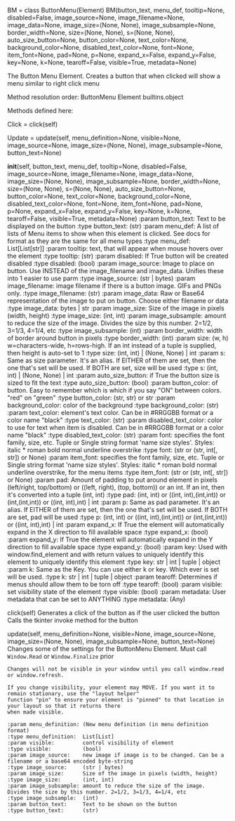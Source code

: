 
 
BM = class ButtonMenu(Element)
      BM(button_text, menu_def, tooltip=None, disabled=False, image_source=None, image_filename=None, image_data=None, image_size=(None, None), image_subsample=None, border_width=None, size=(None, None), s=(None, None), auto_size_button=None, button_color=None, text_color=None, background_color=None, disabled_text_color=None, font=None, item_font=None, pad=None, p=None, expand_x=False, expand_y=False, key=None, k=None, tearoff=False, visible=True, metadata=None)
 
The Button Menu Element.  Creates a button that when clicked will show a menu similar to right click menu
 
    

Method resolution order:
    ButtonMenu
    Element
    builtins.object

Methods defined here:

Click = click(self)

Update = update(self, menu_definition=None, visible=None, image_source=None, image_size=(None, None), image_subsample=None, button_text=None)

__init__(self, button_text, menu_def, tooltip=None, disabled=False, image_source=None, image_filename=None, image_data=None, image_size=(None, None), image_subsample=None, border_width=None, size=(None, None), s=(None, None), auto_size_button=None, button_color=None, text_color=None, background_color=None, disabled_text_color=None, font=None, item_font=None, pad=None, p=None, expand_x=False, expand_y=False, key=None, k=None, tearoff=False, visible=True, metadata=None)
    :param button_text:         Text to be displayed on the button
    :type button_text:          (str)
    :param menu_def:            A list of lists of Menu items to show when this element is clicked. See docs for format as they are the same for all menu types
    :type menu_def:             List[List[str]]
    :param tooltip:             text, that will appear when mouse hovers over the element
    :type tooltip:              (str)
    :param disabled:            If True button will be created disabled
    :type disabled:             (bool)
    :param image_source:        Image to place on button. Use INSTEAD of the image_filename and image_data. Unifies these into 1 easier to use parm
    :type image_source:         (str | bytes)
    :param image_filename:      image filename if there is a button image. GIFs and PNGs only.
    :type image_filename:       (str)
    :param image_data:          Raw or Base64 representation of the image to put on button. Choose either filename or data
    :type image_data:           bytes | str
    :param image_size:          Size of the image in pixels (width, height)
    :type image_size:           (int, int)
    :param image_subsample:     amount to reduce the size of the image. Divides the size by this number. 2=1/2, 3=1/3, 4=1/4, etc
    :type image_subsample:      (int)
    :param border_width:        width of border around button in pixels
    :type border_width:         (int)
    :param size:                (w, h) w=characters-wide, h=rows-high. If an int instead of a tuple is supplied, then height is auto-set to 1
    :type size:                 (int, int)  | (None, None) | int
    :param s:                   Same as size parameter.  It's an alias. If EITHER of them are set, then the one that's set will be used. If BOTH are set, size will be used
    :type s:                    (int, int)  | (None, None) | int
    :param auto_size_button:    if True the button size is sized to fit the text
    :type auto_size_button:     (bool)
    :param button_color:        of button. Easy to remember which is which if you say "ON" between colors. "red" on "green"
    :type button_color:         (str, str) or str
    :param background_color:    color of the background
    :type background_color:     (str)
    :param text_color:          element's text color. Can be in #RRGGBB format or a color name "black"
    :type text_color:           (str)
    :param disabled_text_color: color to use for text when item is disabled. Can be in #RRGGBB format or a color name "black"
    :type disabled_text_color:  (str)
    :param font:                specifies the  font family, size, etc. Tuple or Single string format 'name size styles'. Styles: italic * roman bold normal underline overstrike
    :type font:                 (str or (str, int[, str]) or None)
    :param item_font:           specifies the  font family, size, etc. Tuple or Single string format 'name size styles'. Styles: italic * roman bold normal underline overstrike, for the menu items
    :type item_font:            (str or (str, int[, str]) or None)
    :param pad:                 Amount of padding to put around element in pixels (left/right, top/bottom) or ((left, right), (top, bottom)) or an int. If an int, then it's converted into a tuple (int, int)
    :type pad:                  (int, int) or ((int, int),(int,int)) or (int,(int,int)) or  ((int, int),int) | int
    :param p:                   Same as pad parameter.  It's an alias. If EITHER of them are set, then the one that's set will be used. If BOTH are set, pad will be used
    :type p:                    (int, int) or ((int, int),(int,int)) or (int,(int,int)) or  ((int, int),int) | int
    :param expand_x:            If True the element will automatically expand in the X direction to fill available space
    :type expand_x:             (bool)
    :param expand_y:            If True the element will automatically expand in the Y direction to fill available space
    :type expand_y:             (bool)
    :param key:                 Used with window.find_element and with return values to uniquely identify this element to uniquely identify this element
    :type key:                  str | int | tuple | object
    :param k:                   Same as the Key. You can use either k or key. Which ever is set will be used.
    :type k:                    str | int | tuple | object
    :param tearoff:             Determines if menus should allow them to be torn off
    :type tearoff:              (bool)
    :param visible:             set visibility state of the element
    :type visible:              (bool)
    :param metadata:            User metadata that can be set to ANYTHING
    :type metadata:             (Any)

click(self)
    Generates a click of the button as if the user clicked the button
    Calls the tkinter invoke method for the button

update(self, menu_definition=None, visible=None, image_source=None, image_size=(None, None), image_subsample=None, button_text=None)
    Changes some of the settings for the ButtonMenu Element. Must call `Window.Read` or `Window.Finalize` prior
     
    Changes will not be visible in your window until you call window.read or window.refresh.
     
    If you change visibility, your element may MOVE. If you want it to remain stationary, use the "layout helper"
    function "pin" to ensure your element is "pinned" to that location in your layout so that it returns there
    when made visible.
     
    :param menu_definition: (New menu definition (in menu definition format)
    :type menu_definition:  List[List]
    :param visible:         control visibility of element
    :type visible:          (bool)
    :param image_source:    new image if image is to be changed. Can be a filename or a base64 encoded byte-string
    :type image_source:     (str | bytes)
    :param image_size:      Size of the image in pixels (width, height)
    :type image_size:       (int, int)
    :param image_subsample: amount to reduce the size of the image. Divides the size by this number. 2=1/2, 3=1/3, 4=1/4, etc
    :type image_subsample:  (int)
    :param button_text:     Text to be shown on the button
    :type button_text:      (str)

